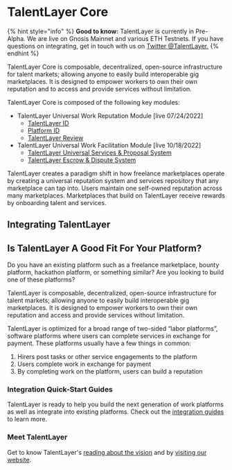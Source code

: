 # TalentLayer Core

{% hint style="info" %}
**Good to know:** TalentLayer is currently in Pre-Alpha. We are live on Gnosis Mainnet and various ETH Testnets. If you have questions on integrating, get in touch with us on [Twitter @TalentLayer.](https://twitter.com/TalentLayer)
{% endhint %}

TalentLayer Core is composable, decentralized, open-source infrastructure for talent markets; allowing anyone to easily build interoperable gig marketplaces. It is designed to empower workers to own their own reputation and to access and provide services without limitation.

TalentLayer Core is composed of the following key modules:

* TalentLayer Universal Work Reputation Module \[live 07/24/2022]
  * [TalentLayer ID](elements/what-is-talentlayer-id/)
  * [Platform ID](elements/platformid.md)
  * [TalentLayer Review](elements/reviews-and-reputation.md)
* TalentLayer Universal Work Facilitation Module \[live 10/18/2022]
  * [TalentLayer Universal Services & Proposal System](elements/jobs-and-proposals/)
  * [TalentLayer Escrow & Dispute System](elements/escrow-and-dispute-system/)

TalentLayer creates a paradigm shift in how freelance marketplaces operate by creating a universal reputation system and services repository that any marketplace can tap into. Users maintain one self-owned reputation across many marketplaces. Marketplaces that build on TalentLayer receive rewards by onboarding talent and services.

## Integrating TalentLayer

## Is TalentLayer A Good Fit For Your Platform?

Do you have an existing platform such as a freelance marketplace, bounty platform, hackathon platform, or something similar? Are you looking to build one of these platforms?

TalentLayer is composable, decentralized, open-source infrastructure for talent markets; allowing anyone to easily build interoperable gig marketplaces. It is designed to empower workers to own their own reputation and access and provide services without limitation.

TalentLayer is optimized for a broad range of two-sided “labor platforms”, software platforms where users can complete services in exchange for payment. These platforms usually have a few things in common:

1. Hirers post tasks or other service engagements to the platform
2. Users complete work in exchange for payment
3. By completing work on the platform, users can build a reputation

### Integration Quick-Start Guides

TalentLayer is ready to help you build the next generation of work platforms as well as integrate into existing platforms. Check out the [integration guides](../quick-start-integration-guide.md) to learn more.

### Meet TalentLayer

Get to know TalentLayer's [reading about the vision](vision.md) and by [visiting our website](https://www.talentlayer.org/).
